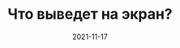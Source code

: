 ---
date: 2021-11-17
guid: 71a39924-3d12-4d71-8fae-8b0642ff753c
title: Что выведет на экран?
question: "Что выведет на экран?"
options:
    - 1
    - 3
    - Не определено
    - ⠀
correct: 0
explanation: |
    Значения переменных изменяются после выполнения серверного метода  
    Если серверный метод вызывает ошибку, то переменные остаются без изменений  
    [Ссылка на ИТС](https://its.1c.ru/db/v8320doc#bookmark:dev:TI000000153)
tags:
    - client_server
source: https://t.me/JuniorOneS/246
images:
    - /assets/questions/2021-11-17_1_1.jpg
---